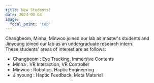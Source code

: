 ```yaml
---
title: New Students!
date: 2024-03-04
image:
  focal_point: 'top'
---
```


Changbeom, Minha, Minwoo joined our lab as master's students and Jinyoung joined our lab as an undergraduate research intern.  
These students' areas of interest are as follows:  
- Changbeom : Eye Tracking, Immersive Contents
- Minha : VR Interaction, VR Controller
- Minwoo : Robotics, Haptic Engineering
- Jinyoung : Haptic Feedback, Meta Material